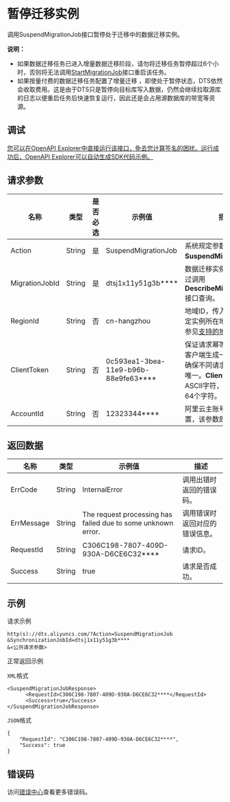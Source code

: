 # 暂停迁移实例

调用SuspendMigrationJob接口暂停处于迁移中的数据迁移实例。

**说明：**

-   如果数据迁移任务已进入增量数据迁移阶段，请勿将迁移任务暂停超过6个小时，否则将无法调用[StartMigrationJob](~49429~)接口重启该任务。
-   如果按量付费的数据迁移任务配置了增量迁移 ，即使处于暂停状态，DTS依然会收取费用。这是由于DTS只是暂停向目标库写入数据，仍然会继续拉取源库的日志以便重启任务后快速恢复运行，因此还是会占用源数据库的带宽等资源。

## 调试

[您可以在OpenAPI Explorer中直接运行该接口，免去您计算签名的困扰。运行成功后，OpenAPI Explorer可以自动生成SDK代码示例。](https://api.aliyun.com/#product=Dts&api=SuspendMigrationJob&type=RPC&version=2020-01-01)

## 请求参数

|名称|类型|是否必选|示例值|描述|
|--|--|----|---|--|
|Action|String|是|SuspendMigrationJob|系统规定参数，取值：**SuspendMigrationJob**。 |
|MigrationJobId|String|是|dtsj1x11y51g3b\*\*\*\*|数据迁移实例ID，可以通过调用**DescribeMigrationJobs**接口查询。 |
|RegionId|String|否|cn-hangzhou|地域ID，传入本参数来指定实例所在地域，详情请参见[支持的地域列表](~141033~)。 |
|ClientToken|String|否|0c593ea1-3bea-11e9-b96b-88e9fe63\*\*\*\*|保证请求幂等性。从您的客户端生成一个参数值，确保不同请求间该参数值唯一。**ClientToken**只支持ASCII字符，且不能超过64个字符。 |
|AccountId|String|否|12323344\*\*\*\*|阿里云主账号ID，无需设置，该参数即将下线。 |

## 返回数据

|名称|类型|示例值|描述|
|--|--|---|--|
|ErrCode|String|InternalError|调用出错时返回的错误码。 |
|ErrMessage|String|The request processing has failed due to some unknown error.|调用错误时返回对应的错误信息。 |
|RequestId|String|C306C198-7807-409D-930A-D6CE6C32\*\*\*\*|请求ID。 |
|Success|String|true|请求是否成功。 |

## 示例

请求示例

```
http(s)://dts.aliyuncs.com/?Action=SuspendMigrationJob
&SynchronizationJobId=dtsj1x11y51g3b****
&<公共请求参数>
```

正常返回示例

`XML`格式

```
<SuspendMigrationJobResponse>
      <RequestId>C306C198-7807-409D-930A-D6CE6C32****</RequestId>
      <Success>true</Success>
</SuspendMigrationJobResponse>
```

`JSON`格式

```
{
	"RequestId": "C306C198-7807-409D-930A-D6CE6C32****",
	"Success": true
}
```

## 错误码

访问[错误中心](https://error-center.aliyun.com/status/product/Dts)查看更多错误码。

